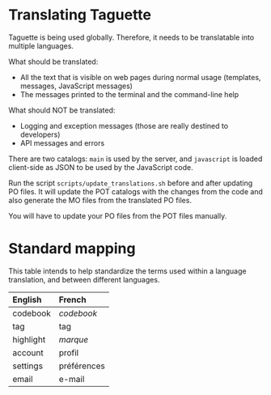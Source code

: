 Translating Taguette
====================

Taguette is being used globally. Therefore, it needs to be translatable into multiple languages.

What should be translated:

* All the text that is visible on web pages during normal usage (templates, messages, JavaScript messages)
* The messages printed to the terminal and the command-line help

What should NOT be translated:

* Logging and exception messages (those are really destined to developers)
* API messages and errors

There are two catalogs: `main` is used by the server, and `javascript` is loaded client-side as JSON to be used by the JavaScript code.

Run the script `scripts/update_translations.sh` before and after updating PO files. It will update the POT catalogs with the changes from the code and also generate the MO files from the translated PO files.

You will have to update your PO files from the POT files manually.

Standard mapping
================

This table intends to help standardize the terms used within a language translation, and between different languages.

| English   | French      |
| :-------- | :---------- |
| codebook  | *codebook*  |
| tag       | tag         |
| highlight | *marque*    |
| account   | profil      |
| settings  | préférences |
| email     | e-mail      |

